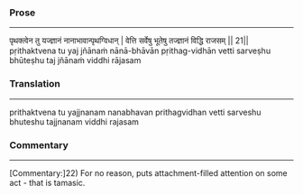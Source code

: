### Prose 
 --- 
पृथक्त्वेन तु यज्ज्ञानं नानाभावान्पृथग्विधान् |
वेत्ति सर्वेषु भूतेषु तज्ज्ञानं विद्धि राजसम् || 21||
pṛithaktvena tu yaj jñānaṁ nānā-bhāvān pṛithag-vidhān
vetti sarveṣhu bhūteṣhu taj jñānaṁ viddhi rājasam

### Translation 
 --- 
prithaktvena tu yajjnanam nanabhavan prithagvidhan vetti sarveshu bhuteshu tajjnanam viddhi rajasam

### Commentary 
 --- 
[Commentary:]22) For no reason, puts attachment-filled attention on some act - that is tamasic.